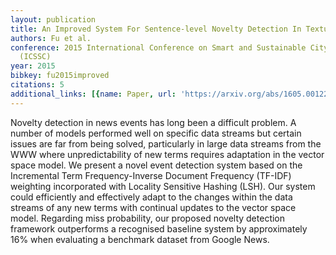 ```yaml
---
layout: publication
title: An Improved System For Sentence-level Novelty Detection In Textual Streams
authors: Fu et al.
conference: 2015 International Conference on Smart and Sustainable City and Big Data
  (ICSSC)
year: 2015
bibkey: fu2015improved
citations: 5
additional_links: [{name: Paper, url: 'https://arxiv.org/abs/1605.00122'}]
---
```

Novelty detection in news events has long been a difficult problem. A number
of models performed well on specific data streams but certain issues are far
from being solved, particularly in large data streams from the WWW where
unpredictability of new terms requires adaptation in the vector space model. We
present a novel event detection system based on the Incremental Term
Frequency-Inverse Document Frequency (TF-IDF) weighting incorporated with
Locality Sensitive Hashing (LSH). Our system could efficiently and effectively
adapt to the changes within the data streams of any new terms with continual
updates to the vector space model. Regarding miss probability, our proposed
novelty detection framework outperforms a recognised baseline system by
approximately 16% when evaluating a benchmark dataset from Google News.